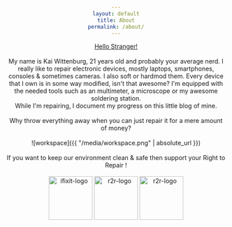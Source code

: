 ```yaml
---
layout: default
title: About
permalink: /about/
---
```


<ins> Hello Stranger!</ins>
<br>
<br>
My name is Kai Wittenburg, 21 years old and probably your average nerd. I really like to repair electronic devices, mostly laptops, smartphones, consoles & sometimes cameras. I also soft or hardmod them. Every device that I own is in some way modified, isn't that awesome?  I'm equipped with the needed tools such as an multimeter, a microscope or my awesome soldering station.  
While I'm repairing, I document my progress on this little blog of mine.
<br>
<br>
Why throw everything away when you can just repair it for a mere amount of money?
<br>
<br>
![workspace]({{ "/media/workspace.png" | absolute_url }})
<br>
<br>
If you want to keep our environment clean & safe then support your Right to Repair !
<br>
<br>
<a href="https://ifixit.com"><img border=0 alt="ifixit-logo" src="/blog/media/ifixit_logo.png" width="100" height="100"></a>­
<a href="https://repair.eu/">
<img border=0 alt="r2r-logo" src="/blog/media/r2r.png" width="100" height="100"></a>
<a href="https://www.repair.org/stand-up/">
<img border=0 alt="r2r-logo" src="/blog/media/rdo.png" width="100" height="100"></a>

<style>
body
{
text-align:center;
}
</style>